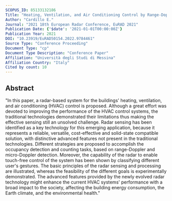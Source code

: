 ```yaml
---
SCOPUS_ID: 85133132186
Title: "Heating, Ventilation, and Air Conditioning Control by Range-Doppler and Micro-Doppler Radar Sensor"
Author: "Cardillo E."
Journal: "2021 18th European Radar Conference, EuRAD 2021"
Publication Date: {'$date': '2021-01-01T00:00:00Z'}
Publication Year: 2021
DOI: "10.23919/EuRAD50154.2022.9784461"
Source Type: "Conference Proceeding"
Document Type: "cp"
Document Type Description: "Conference Paper"
Affiliation: "Università degli Studi di Messina"
Affiliation Country: "Italy"
Cited by count: 10
---
```


## Abstract
"In this paper, a radar-based system for the buildings' heating, ventilation, and air conditioning (HVAC) control is proposed. Although a great effort was devoted to improving the performance of the HVAC control systems, the traditional technologies demonstrated their limitations thus making the effective sensing still an unsolved challenge. Radar sensing has been identified as a key technology for this emerging application, because it represents a reliable, versatile, cost-effective and solid-state compatible solution, with distinctive advanced features not present in the traditional technologies. Different strategies are proposed to accomplish the occupancy detection and counting tasks, based on range-Doppler and micro-Doppler detection. Moreover, the capability of the radar to enable touch-free control of the system has been shown by classifying different user's gestures. The basic principles of the radar sensing and processing are illustrated, whereas the feasibility of the different goals is experimentally demonstrated. The advanced features provided by the newly evolved radar technology might enhance the current HVAC systems' performance with a broad impact to the society, affecting the building energy consumption, the Earth climate, and the environmental health."

